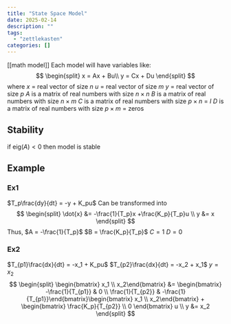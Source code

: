 ```yaml
---
title: "State Space Model"
date: 2025-02-14
description: ""
tags: 
  - "zettlekasten"
categories: []
---
```


[[math model]]
Each model will have variables like:
$$
\begin{split}
x = Ax + Bu\\
y = Cx + Du
\end{split}
$$
where 
$x$ = real vector of size $n$
$u$ = real vector of size $m$
$y$ = real vector of size $p$
$A$ is a matrix of real numbers with size $n\times n$
$B$ is a matrix of real numbers with size $n\times m$
$C$ is a matrix of real numbers with size $p\times n$ = $I$
$D$ is a matrix of real numbers with size $p\times m$ = zeros

## Stability
if $\text{eig}(A) < 0$ then model is stable

## Example
### Ex1
$T_p\frac{dy}{dt} = -y + K_pu$
Can be transformed into
$$
\begin{split}
\dot{x} &= -\frac{1}{T_p}x +\frac{K_p}{T_p}u \\
y &= x
\end{split}
$$
Thus, 
$A = -\frac{1}{T_p}$
$B = \frac{K_p}{T_p}$
$C = 1$
$D = 0$

### Ex2
$T_{p1}\frac{dx}{dt} = -x_1 + K_pu$
$T_{p2}\frac{dx}{dt} = -x_2 + x_1$
$y = x_2$
$$
\begin{split}
\begin{bmatrix} x_1 \\ x_2\end{bmatrix} 
&= \begin{bmatrix} -\frac{1}{T_{p1}} & 0 \\ \frac{1}{T_{p2}} & -\frac{1}{T_{p1}}\end{bmatrix}\begin{bmatrix} x_1 \\ x_2\end{bmatrix} + \begin{bmatrix} \frac{K_p}{T_{p2}} \\ 0 \end{bmatrix} u \\
y &= x_2
\end{split}
$$
